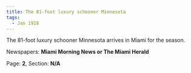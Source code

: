 ```yaml
---  
title: The 81-foot luxury schooner Minnesota  
tags:  
  - Jan 1918  
---  
```

  
The 81-foot luxury schooner Minnesota arrives in Miami for the season.  
  
Newspapers: **Miami Morning News or The Miami Herald**  
  
Page: **2**, Section: **N/A** 

